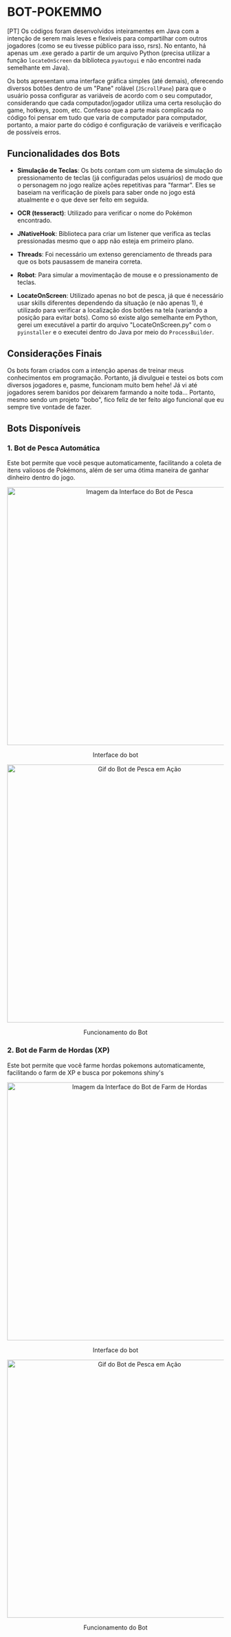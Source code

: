 # BOT-POKEMMO

[PT]
Os códigos foram desenvolvidos inteiramentes em Java com a intenção de serem mais leves e flexíveis para compartilhar com outros jogadores (como se eu tivesse público para isso, rsrs). No entanto, há apenas um .exe gerado a partir de um arquivo Python (precisa utilizar a função `locateOnScreen` da biblioteca `pyautogui` e não encontrei nada semelhante em Java).

Os bots apresentam uma interface gráfica simples (até demais), oferecendo diversos botões dentro de um "Pane" rolável (`JScrollPane`) para que o usuário possa configurar as variáveis de acordo com o seu computador, considerando que cada computador/jogador utiliza uma certa resolução do game, hotkeys, zoom, etc. Confesso que a parte mais complicada no código foi pensar em tudo que varia de computador para computador, portanto, a maior parte do código é configuração de variáveis e verificação de possíveis erros.

## Funcionalidades dos Bots

- **Simulação de Teclas**: Os bots contam com um sistema de simulação do pressionamento de teclas (já configuradas pelos usuários) de modo que o personagem no jogo realize ações repetitivas para "farmar". Eles se baseiam na verificação de pixels para saber onde no jogo está atualmente e o que deve ser feito em seguida.

- **OCR (tesseract)**: Utilizado para verificar o nome do Pokémon encontrado.

- **JNativeHook**: Biblioteca para criar um listener que verifica as teclas pressionadas mesmo que o app não esteja em primeiro plano.

- **Threads**: Foi necessário um extenso gerenciamento de threads para que os bots pausassem de maneira correta.

- **Robot**: Para simular a movimentação de mouse e o pressionamento de teclas.

- **LocateOnScreen**: Utilizado apenas no bot de pesca, já que é necessário usar skills diferentes dependendo da situação (e não apenas 1), é utilizado para verificar a localização dos botões na tela (variando a posição para evitar bots). Como só existe algo semelhante em Python, gerei um executável a partir do arquivo "LocateOnScreen.py" com o `pyinstaller` e o executei dentro do Java por meio do `ProcessBuilder`.

## Considerações Finais

Os bots foram criados com a intenção apenas de treinar meus conhecimentos em programação. Portanto, já divulguei e testei os bots com diversos jogadores e, pasme, funcionam muito bem hehe! Já vi até jogadores serem banidos por deixarem farmando a noite toda... Portanto, mesmo sendo um projeto "bobo", fico feliz de ter feito algo funcional que eu sempre tive vontade de fazer.

## Bots Disponíveis

### 1. Bot de Pesca Automática

Este bot permite que você pesque automaticamente, facilitando a coleta de itens valiosos de Pokémons, além de ser uma ótima maneira de ganhar dinheiro dentro do jogo.

<div align="center">
  <img src="https://github.com/RyanMazzeu/BOT-POKEMMO/assets/104333277/5e7d571d-9928-4e77-a807-3c98391c1ba2" alt="Imagem da Interface do Bot de Pesca" width="600">
  <p>Interface do bot</p>
</div>
<div align="center">
  <img src="https://github.com/RyanMazzeu/BOT-POKEMMO/assets/104333277/cc560540-384c-4c21-ac8e-fb0798fe9545" alt="Gif do Bot de Pesca em Ação" width="600">
  <p>Funcionamento do Bot</p>
</div>

### 2. Bot de Farm de Hordas (XP)

Este bot permite que você farme hordas pokemons automaticamente, facilitando o farm de XP e busca por pokemons shiny's
<div align="center">
  <img src="https://github.com/RyanMazzeu/BOT-POKEMMO/assets/104333277/b2934338-a296-4ad6-bc74-5047c5883db5" alt="Imagem da Interface do Bot de Farm de Hordas" width="600">
  <p>Interface do bot</p>
</div>
<div align="center">
  <img src="https://github.com/RyanMazzeu/BOT-POKEMMO/assets/104333277/778c66e5-63e6-453e-94e2-e0f8580a4477" alt="Gif do Bot de Pesca em Ação" width="600">
  <p>Funcionamento do Bot</p>
</div>
